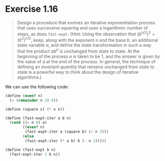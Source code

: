 # Exercise 1.16

> Design a procedure that evolves an iterative exponentiation process that uses successive squaring and uses a logarithmic number of steps, as does `fast-expt`.
> (Hint:
> Using the observation that $(b^{n / 2})^2 = (b^2)^{n / 2}$, keep, along with the exponent $n$ and the base $b$, an additional state variable $a$, and define the state transformation in such a way that the product $a b^n$ is unchanged from state to state.
> At the beginning of the process $a$ is taken to be $1$, and the answer is given by the value of $a$ at the end of the process.
> In general, the technique of defining an _invariant quantity_ that remains unchanged from state to state is a powerful way to think about the design of iterative algorithms.)



We can use the following code:
```scheme
(define (even? n)
  (= (remainder n 2) 0))

(define (square x) (* x x))

(define (fast-expt-iter a b n)
  (cond ((= n 0) a)
        ((even? n)
         (fast-expt-iter a (square b) (/ n 2)))
        (else
         (fast-expt-iter (* a b) b (- n 1)))))

(define (fast-expt b n)
  (fast-expt-iter 1 b n))
```
